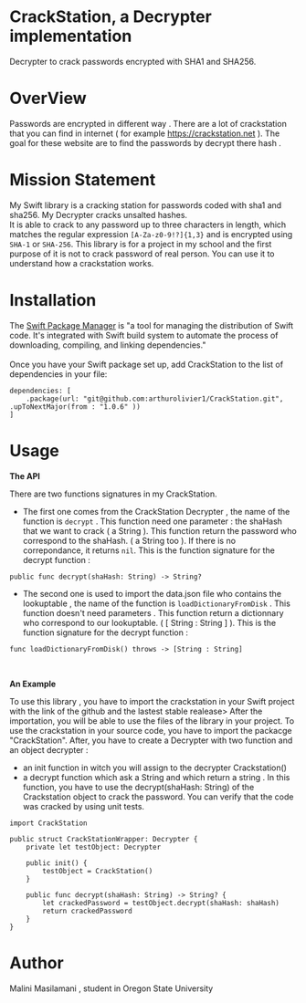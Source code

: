 # CrackStation, a Decrypter implementation

Decrypter to crack passwords encrypted with SHA1 and SHA256.

# OverView 

Passwords are encrypted in different way . There are a lot of crackstation that you can find in internet ( for example https://crackstation.net ). The goal for these website are to find the passwords by decrypt there hash  .

# Mission Statement 

My Swift library is a cracking station for passwords coded with sha1 and sha256. My Decrypter cracks unsalted hashes. <br/>
It is able to crack to any password up to three characters in length, which matches the regular expression `[A-Za-z0-9!?]{1,3}` and is encrypted 
using `SHA-1` or `SHA-256`.
This library is for a project in my school and the first purpose of it is not to crack password of real person.
You can use it to understand how a crackstation works.

# Installation 

The  [Swift Package Manager](https://www.swift.org/package-manager)  is "a tool for managing the distribution of Swift code. It's integrated with Swift build system to automate the process of downloading, compiling, and linking dependencies."
<br/>
<br/>
Once you have your Swift package set up, add CrackStation to the list of dependencies in your file:

```
dependencies: [
    .package(url: "git@github.com:arthurolivier1/CrackStation.git", .upToNextMajor(from : "1.0.6" ))
]
```

# Usage

**The API**<br/>

There are two functions signatures in my CrackStation. 
* The first one comes from the CrackStation Decrypter , the name of the function is `decrypt` .
This function need one parameter : the shaHash that we want to crack ( a String ).
This function return the password who correspond to the shaHash. ( a String too ). If there is no correpondance, it returns `nil`.
This is the function signature for the decrypt function :
```
public func decrypt(shaHash: String) -> String?
```

* The second one is used to import the data.json file who contains the lookuptable , the name of the function is `loadDictionaryFromDisk` .
This function doesn't need parameters .
This function return a dictionnary who correspond to our lookuptable. ( [ String : String ] ). 
This is the function signature for the decrypt function :
```
func loadDictionaryFromDisk() throws -> [String : String]
```
<br/>

**An Example**<br/>

To use this library , you have to import the crackstation in your Swift project with the link of the github and the lastest stable realease> 
After the importation, you will be able to use the files of the library in your project.
To use the crackstation in your source code, you have to import the packacge "CrackStation". 
After, you have to create a Decrypter with two function and an object decrypter :
- an init function in witch you will assign to the decrypter Crackstation()
- a decrypt function which ask a String and which return a string . In this function, you have to use the decrypt(shaHash: String) of the Crackstation 
object to crack the password.
You can verify that the code was cracked by using unit tests.
```
import CrackStation

public struct CrackStationWrapper: Decrypter {
    private let testObject: Decrypter

    public init() {
        testObject = CrackStation()
    }

    public func decrypt(shaHash: String) -> String? {
        let crackedPassword = testObject.decrypt(shaHash: shaHash)
        return crackedPassword
    }
}
```

# Author 

Malini Masilamani , student in Oregon State University







